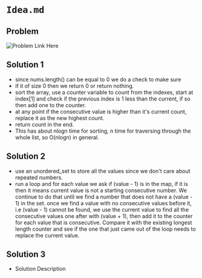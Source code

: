 # `Idea.md`
## Problem

![Problem Link Here](https://i.imgur.com/E9dt9TL.png)

## Solution 1

- since nums.length() can be equal to 0 we do a check to make sure
- if it of size 0 then we return 0 or return nothing.
- sort the array, use a counter variable to count from the indexes,
start at index[1] and check if the previous index is 1 less than
the current, if so then add one to the counter.
- at any point if the consecutive value is higher than it's
current count, replace it as the new highest count.
- return count in the end.
- This has about nlogn time for sorting, n time for traversing
through the whole list, so O(nlogn) in general.

## Solution 2

- use an unordered_set to store all the values
since we don't care about repeated numbers.
- run a loop and for each value we ask if (value - 1) is
in the map, if it is then it means current value is not a
starting consecutive number. We continue to do that until
we find a number that does not have a (value - 1) in the set.
once we find a value with no consecutive values before it, i.e
(value - 1) cannot be found, we use the current value to find
all the consecutive values one after with (value + 1), then
add it to the counter for each value that is consecutive.
Compare it with the existing longest length counter and see if
the one that just came out of the loop needs to replace the current value.

## Solution 3

- Solution Description

